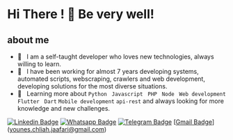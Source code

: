 # Hi There ! 👋 Be very well!
## about me
- 🤔 &nbsp; I am a self-taught developer who loves new technologies, always willing to learn.
- 💼 &nbsp; I have been working for almost 7 years developing systems, automated scripts, webscraping, crawlers and web development, developing solutions for the most diverse situations.
- 🌱 &nbsp; Learning more about 
``` Python ```
``` Javascript``` 
``` PHP``` 
``` Node```
``` Web development```
``` Flutter``` 
``` Dart``` 
```Mobile development``` 
```api-rest```
and always looking for more knowledge and new challenges.

[![Linkedin Badge](https://img.shields.io/badge/-Linkedin-blue?style=for-the-badge&logo=Linkedin&logoColor=white&link=https://github.com/jaafari96)](https://www.linkedin.com/in/younes-jaafari)
[![Whatsapp Badge](https://img.shields.io/badge/WhatsApp-25D366?style=for-the-badge&logo=whatsapp&logoColor=white&link=https://github.com/jaafari96)](https://wa.me/212770486685)
[![Telegram Badge](https://img.shields.io/badge/Telegram-2CA5E0?style=for-the-badge&logo=telegram&logoColor=white&link=https://github.com/jaafari96)](https://t.me/jaafari23)
[[Gmail Badge](https://img.shields.io/badge/Gmail-D14836?style=for-the-badge&logo=gmail&logoColor=white&link=https://github.com/jaafari96)](younes.chliah.jaafari@gmail.com)
